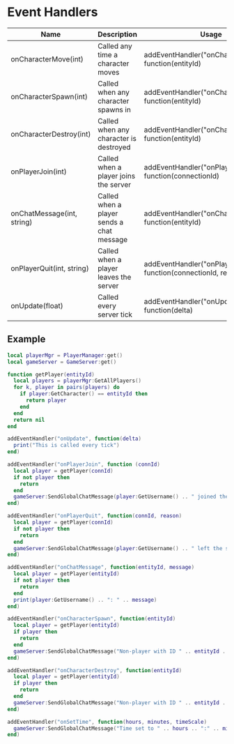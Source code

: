 # Event Handlers

<table data-full-width="true"><thead><tr><th>Name</th><th>Description</th><th>Usage</th></tr></thead><tbody><tr><td>onCharacterMove(int)</td><td>Called any time a character moves</td><td>addEventHandler("onCharacterMove", function(entityId)</td></tr><tr><td>onCharacterSpawn(int)</td><td>Called when any character spawns in </td><td>addEventHandler("onCharacterSpawn", function(entityId)</td></tr><tr><td>onCharacterDestroy(int)</td><td>Called when any character is destroyed</td><td>addEventHandler("onCharacterDestroy", function(entityId)</td></tr><tr><td>onPlayerJoin(int)</td><td>Called when a player joins the server</td><td>addEventHandler("onPlayerJoin", function(connectionId)</td></tr><tr><td>onChatMessage(int, string)</td><td>Called when a player sends a chat message</td><td>addEventHandler("onChatMessage", function(entityId)</td></tr><tr><td>onPlayerQuit(int, string)</td><td>Called when a player leaves the server</td><td>addEventHandler("onPlayerLeave", function(connectionId, reason)</td></tr><tr><td>onUpdate(float)</td><td>Called every server tick </td><td>addEventHandler("onUpdate", function(delta)</td></tr></tbody></table>

## Example

```lua
local playerMgr = PlayerManager:get()
local gameServer = GameServer:get()

function getPlayer(entityId)
  local players = playerMgr:GetAllPlayers()
  for k, player in pairs(players) do
    if player:GetCharacter() == entityId then
      return player
    end
  end
  return nil
end

addEventHandler("onUpdate", function(delta)
  print("This is called every tick")
end)

addEventHandler("onPlayerJoin", function (connId)
  local player = getPlayer(connId)
  if not player then
    return
  end
  gameServer:SendGlobalChatMessage(player:GetUsername() .. " joined the server")
end)

addEventHandler("onPlayerQuit", function(connId, reason)
  local player = getPlayer(connId)
  if not player then
    return
  end
  gameServer:SendGlobalChatMessage(player:GetUsername() .. " left the server")
end)

addEventHandler("onChatMessage", function(entityId, message)
  local player = getPlayer(entityId)
  if not player then
    return
  end
  print(player:GetUsername() .. ": " .. message)
end)

addEventHandler("onCharacterSpawn", function(entityId)
  local player = getPlayer(entityId)
  if player then
    return
  end
  gameServer:SendGlobalChatMessage("Non-player with ID " .. entityId .. " spawned")
end)

addEventHandler("onCharacterDestroy", function(entityId)
  local player = getPlayer(entityId)
  if player then
    return
  end
  gameServer:SendGlobalChatMessage("Non-player with ID " .. entityId .. " destroyed")
end)

addEventHandler("onSetTime", function(hours, minutes, timeScale)
  gameServer:SendGlobalChatMessage("Time set to " .. hours .. ":" .. minutes .. " at time scale of " .. timeScale)
end)
```
